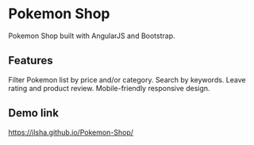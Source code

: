 # Pokemon Shop 

Pokemon Shop built with AngularJS and Bootstrap. 

## Features

Filter Pokemon list by price and/or category. 
Search by keywords.
Leave rating and product review.
Mobile-friendly responsive design.


## Demo link 

https://jlsha.github.io/Pokemon-Shop/
